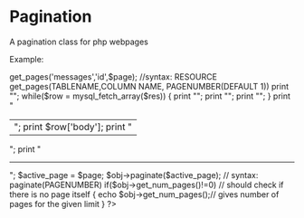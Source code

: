 # Pagination
A pagination class for php webpages

Example:

<?php
include_once('class/pagination.php');
include_once('config/config.php');
(int)$page = isset($_GET['page'])? $_GET['page'] : 1; //filter the page numbers
$page = abs($page);
$obj = new Pagination(2); // create object for pagination class with number of posts per page limit
$res = $obj->get_pages('messages','id',$page); //syntax: RESOURCE get_pages(TABLENAME,COLUMN NAME, PAGENUMBER(DEFAULT 1))
print "<table>";
while($row = mysql_fetch_array($res))
{
print "<tr>";
print "<td>";
print $row['body'];
print "</td>";
print "</tr>";
}
print "</table>";
print "<br/><hr/>";
$active_page = $page;
$obj->paginate($active_page); // syntax: paginate(PAGENUMBER)
      if($obj->get_num_pages()!=0) // should check if there is no page itself
      {
        echo $obj->get_num_pages();// gives number of pages for the given limit
      } 
?>

